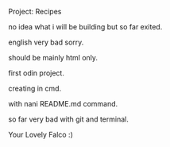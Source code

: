 Project: Recipes

no idea what i will be building but so far exited.

english very bad sorry.

should be mainly html only.

first odin project.

creating in cmd.

with nani README.md command.

so far very bad with git and terminal.

Your Lovely Falco :)



